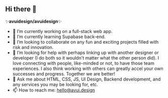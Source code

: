 ## Hi there 👋

✨**avuidesign/avuidesign**✨

- 🔭 I’m currently working on a full-stack web app.
- 🌱 I’m currently learning Supabase back-end.
- 👯 I’m looking to collaborate on any fun and exciting projects filled with risk and innovation.
- 🤔 I’m looking for help with perhaps linking up with another designer or developer (I do both so it wouldn't matter what the other person did). I love connecting with people, like-minded or not, to have those team experiences. I also think working with others can greatly accel your own successes and progress. Together we are better!
- 💬 Ask me about HTML, CSS, JS, UI Design, Backend development, and any services you may be looking for, etc.
- 📫 How to reach me: hello@avui.design
